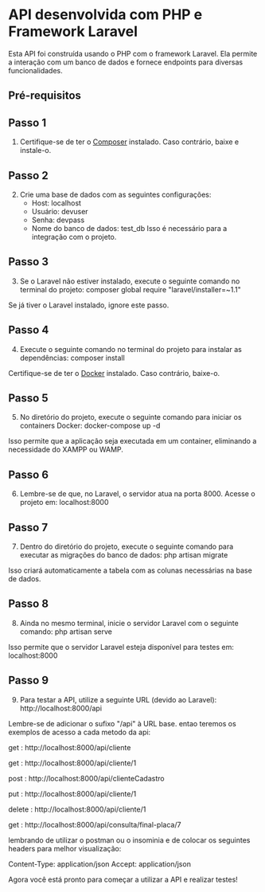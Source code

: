 # API desenvolvida com PHP e Framework Laravel

Esta API foi construída usando o PHP com o framework Laravel. Ela permite a interação com um banco de dados e fornece endpoints para diversas funcionalidades.

## Pré-requisitos

## Passo 1

1. Certifique-se de ter o [Composer](https://getcomposer.org/) instalado. Caso contrário, baixe e instale-o.

## Passo 2
2. Crie uma base de dados com as seguintes configurações:
   - Host: localhost
   - Usuário: devuser
   - Senha: devpass
   - Nome do banco de dados: test_db
   Isso é necessário para a integração com o projeto.

## Passo 3
3. Se o Laravel não estiver instalado, execute o seguinte comando no terminal do projeto:
composer global require "laravel/installer=~1.1"

Se já tiver o Laravel instalado, ignore este passo.

## Passo 4
4. Execute o seguinte comando no terminal do projeto para instalar as dependências:
composer install

Certifique-se de ter o [Docker](https://www.docker.com/) instalado. Caso contrário, baixe-o.

## Passo 5
5. No diretório do projeto, execute o seguinte comando para iniciar os containers Docker:
docker-compose up -d

Isso permite que a aplicação seja executada em um container, eliminando a necessidade do XAMPP ou WAMP.

## Passo 6
6. Lembre-se de que, no Laravel, o servidor atua na porta 8000. Acesse o projeto em:
localhost:8000

## Passo 7
7. Dentro do diretório do projeto, execute o seguinte comando para executar as migrações do banco de dados:
php artisan migrate

Isso criará automaticamente a tabela com as colunas necessárias na base de dados.

## Passo 8
8. Ainda no mesmo terminal, inicie o servidor Laravel com o seguinte comando:
php artisan serve

Isso permite que o servidor Laravel esteja disponível para testes em:
localhost:8000

## Passo 9
9. Para testar a API, utilize a seguinte URL (devido ao Laravel):
http://localhost:8000/api

Lembre-se de adicionar o sufixo "/api" à URL base.
entao teremos os exemplos de acesso a cada metodo da api:

get : http://localhost:8000/api/cliente

get : http://localhost:8000/api/cliente/1

post : http://localhost:8000/api/clienteCadastro

put : http://localhost:8000/api/cliente/1

delete : http://localhost:8000/api/cliente/1

get : http://localhost:8000/api/consulta/final-placa/7


lembrando de utilizar o postman ou o insominia e de colocar os seguintes headers para melhor visualização:

Content-Type: application/json
Accept: application/json

Agora você está pronto para começar a utilizar a API e realizar testes!
